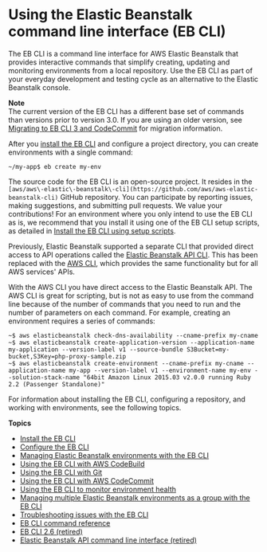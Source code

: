 # Using the Elastic Beanstalk command line interface \(EB CLI\)<a name="eb-cli3"></a>

The EB CLI is a command line interface for AWS Elastic Beanstalk that provides interactive commands that simplify creating, updating and monitoring environments from a local repository\. Use the EB CLI as part of your everyday development and testing cycle as an alternative to the Elastic Beanstalk console\.

**Note**  
The current version of the EB CLI has a different base set of commands than versions prior to version 3\.0\. If you are using an older version, see [Migrating to EB CLI 3 and CodeCommit](eb-cli.md#eb-cli2-migrating) for migration information\.

After you [install the EB CLI](eb-cli3-install.md) and configure a project directory, you can create environments with a single command:

```
~/my-app$ eb create my-env
```

The source code for the EB CLI is an open\-source project\. It resides in the `[aws/aws\-elastic\-beanstalk\-cli](https://github.com/aws/aws-elastic-beanstalk-cli)` GitHub repository\. You can participate by reporting issues, making suggestions, and submitting pull requests\. We value your contributions\! For an environment where you only intend to use the EB CLI as is, we recommend that you install it using one of the EB CLI setup scripts, as detailed in [Install the EB CLI using setup scripts](eb-cli3-install.md#eb-cli3-install.scripts)\.

Previously, Elastic Beanstalk supported a separate CLI that provided direct access to API operations called the [Elastic Beanstalk API CLI](using-api-cli.md)\. This has been replaced with the [AWS CLI](chapter-devenv.md#devenv-awscli), which provides the same functionality but for all AWS services' APIs\.

With the AWS CLI you have direct access to the Elastic Beanstalk API\. The AWS CLI is great for scripting, but is not as easy to use from the command line because of the number of commands that you need to run and the number of parameters on each command\. For example, creating an environment requires a series of commands:

```
~$ aws elasticbeanstalk check-dns-availability --cname-prefix my-cname
~$ aws elasticbeanstalk create-application-version --application-name my-application --version-label v1 --source-bundle S3Bucket=my-bucket,S3Key=php-proxy-sample.zip
~$ aws elasticbeanstalk create-environment --cname-prefix my-cname --application-name my-app --version-label v1 --environment-name my-env --solution-stack-name "64bit Amazon Linux 2015.03 v2.0.0 running Ruby 2.2 (Passenger Standalone)"
```

For information about installing the EB CLI, configuring a repository, and working with environments, see the following topics\.

**Topics**
+ [Install the EB CLI](eb-cli3-install.md)
+ [Configure the EB CLI](eb-cli3-configuration.md)
+ [Managing Elastic Beanstalk environments with the EB CLI](eb-cli3-getting-started.md)
+ [Using the EB CLI with AWS CodeBuild](eb-cli-codebuild.md)
+ [Using the EB CLI with Git](eb3-cli-git.md)
+ [Using the EB CLI with AWS CodeCommit](eb-cli-codecommit.md)
+ [Using the EB CLI to monitor environment health](health-enhanced-ebcli.md)
+ [Managing multiple Elastic Beanstalk environments as a group with the EB CLI](ebcli-compose.md)
+ [Troubleshooting issues with the EB CLI](eb-cli-troubleshooting.md)
+ [EB CLI command reference](eb3-cmd-commands.md)
+ [EB CLI 2\.6 \(retired\)](eb-cli.md)
+ [Elastic Beanstalk API command line interface \(retired\)](using-api-cli.md)